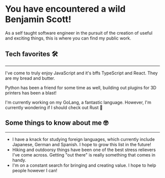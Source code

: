 # You have encountered a wild Benjamin Scott!

As a self taught software engineer in the pursuit of the creation of useful and exciting things, this is where you can find my public work.

## Tech favorites 🛠

---

I've come to truly enjoy JavaScript and it's bffs TypeScript and React. They are my bread and butter.

Python has been a friend for some time as well, building out plugins for 3D printers has been a blast!

I'm currently working on my GoLang, a fantastic language. However, I'm currently wondering if I should check out Rust 🤔

## Some things to know about me 🤓

---

- I have a knack for studying foreign languages, which currently include Japanese, German and Spanish. I hope to grow this list in the future!
- Hiking and outdoorsy things have been one of the best stress relievers I've come across. Getting "out there" is really something that comes in handy.
- I'm on a constant search for bringing and creating value. I hope to help people however I can!
